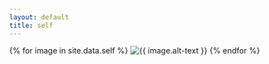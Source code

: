 ```yaml
---
layout: default
title: self
---
```


{% for image in site.data.self %}
  <img class="img-fluid" src="{{ site.bucket }}/{{ image.name }}" alt="{{ image.alt-text }}"/>
{% endfor %}
